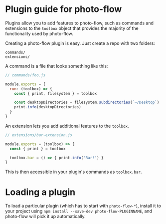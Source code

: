 # Plugin guide for photo-flow

Plugins allow you to add features to photo-flow, such as commands and
extensions to the `toolbox` object that provides the majority of the functionality
used by photo-flow.

Creating a photo-flow plugin is easy. Just create a repo with two folders:

```
commands/
extensions/
```

A command is a file that looks something like this:

```js
// commands/foo.js

module.exports = {
  run: (toolbox) => {
    const { print, filesystem } = toolbox

    const desktopDirectories = filesystem.subdirectories(`~/Desktop`)
    print.info(desktopDirectories)
  }
}
```

An extension lets you add additional features to the `toolbox`.

```js
// extensions/bar-extension.js

module.exports = (toolbox) => {
  const { print } = toolbox

  toolbox.bar = () => { print.info('Bar!') }
}
```

This is then accessible in your plugin's commands as `toolbox.bar`.

# Loading a plugin

To load a particular plugin (which has to start with `photo-flow-*`),
install it to your project using `npm install --save-dev photo-flow-PLUGINNAME`,
and photo-flow will pick it up automatically.
